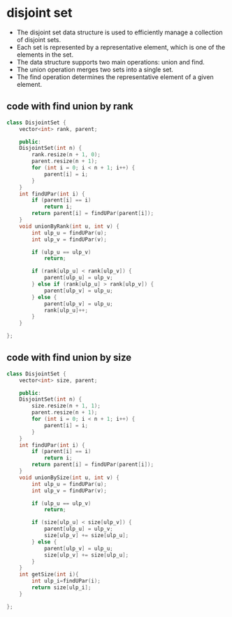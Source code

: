 # disjoint set
- The disjoint set data structure is used to efficiently manage a collection of disjoint sets.
- Each set is represented by a representative element, which is one of the elements in the set.
- The data structure supports two main operations: union and find.
- The union operation merges two sets into a single set.
- The find operation determines the representative element of a given element.


## code with find union by rank
```cpp
class DisjointSet {
    vector<int> rank, parent;

    public:
    DisjointSet(int n) {
        rank.resize(n + 1, 0);
        parent.resize(n + 1);
        for (int i = 0; i < n + 1; i++) {
            parent[i] = i;
        }
    }
    int findUPar(int i) {
        if (parent[i] == i)
            return i;
        return parent[i] = findUPar(parent[i]);
    }
    void unionByRank(int u, int v) {
        int ulp_u = findUPar(u);
        int ulp_v = findUPar(v);

        if (ulp_u == ulp_v)
            return;

        if (rank[ulp_u] < rank[ulp_v]) {
            parent[ulp_u] = ulp_v;
        } else if (rank[ulp_u] > rank[ulp_v]) {
            parent[ulp_v] = ulp_u;
        } else {
            parent[ulp_v] = ulp_u;
            rank[ulp_u]++;
        }
    }

};

```


## code with find union by size
```cpp
class DisjointSet {
    vector<int> size, parent;

    public:
    DisjointSet(int n) {
        size.resize(n + 1, 1);
        parent.resize(n + 1);
        for (int i = 0; i < n + 1; i++) {
            parent[i] = i;
        }
    }
    int findUPar(int i) {
        if (parent[i] == i)
            return i;
        return parent[i] = findUPar(parent[i]);
    }
    void unionBySize(int u, int v) {
        int ulp_u = findUPar(u);
        int ulp_v = findUPar(v);

        if (ulp_u == ulp_v)
            return;

        if (size[ulp_u] < size[ulp_v]) {
            parent[ulp_u] = ulp_v;
            size[ulp_v] += size[ulp_u];
        } else {
            parent[ulp_v] = ulp_u;
            size[ulp_v] += size[ulp_u];
        }
    }
    int getSize(int i){
        int ulp_i=findUPar(i);
        return size[ulp_i];
    }

};

```
